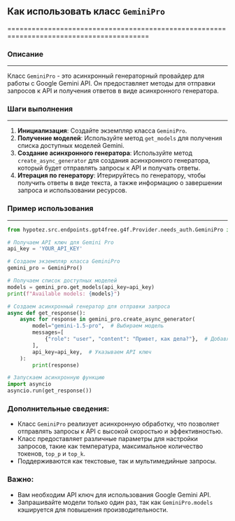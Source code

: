 ## Как использовать класс `GeminiPro` 
=========================================================================================

### Описание
-------------------------
Класс `GeminiPro` - это асинхронный генераторный провайдер для работы с Google Gemini API. Он предоставляет методы для отправки запросов к API и получения ответов в виде асинхронного генератора. 

### Шаги выполнения
-------------------------
1. **Инициализация**: Создайте экземпляр класса `GeminiPro`.
2. **Получение моделей**: Используйте метод `get_models` для получения списка доступных моделей Gemini.
3. **Создание асинхронного генератора**: Используйте метод `create_async_generator` для создания асинхронного генератора, который будет отправлять запросы к API и получать ответы.
4. **Итерация по генератору**: Итерируйтесь по генератору, чтобы получить ответы в виде текста, а также информацию о завершении запроса и использовании ресурсов.

### Пример использования
-------------------------

```python
from hypotez.src.endpoints.gpt4free.g4f.Provider.needs_auth.GeminiPro import GeminiPro

# Получаем API ключ для Gemini Pro
api_key = 'YOUR_API_KEY'  

# Создаем экземпляр класса GeminiPro
gemini_pro = GeminiPro()

# Получаем список доступных моделей
models = gemini_pro.get_models(api_key=api_key)
print(f"Available models: {models}")

# Создаем асинхронный генератор для отправки запроса
async def get_response():
    async for response in gemini_pro.create_async_generator(
        model="gemini-1.5-pro",  # Выбираем модель
        messages=[
            {"role": "user", "content": "Привет, как дела?"},  # Добавляем сообщение пользователя
        ],
        api_key=api_key,  # Указываем API ключ
    ):
        print(response)

# Запускаем асинхронную функцию
import asyncio
asyncio.run(get_response())
```

### Дополнительные сведения:
- Класс `GeminiPro` реализует асинхронную обработку, что позволяет отправлять запросы к API с высокой скоростью и эффективностью.
- Класс предоставляет различные параметры для настройки запросов, такие как температура, максимальное количество токенов, `top_p` и `top_k`.
- Поддерживаются как текстовые, так и мультимедийные запросы. 

### Важно:
- Вам необходим API ключ для использования Google Gemini API. 
- Запрашивайте модели только один раз, так как `GeminiPro.models` кэшируется для повышения производительности.